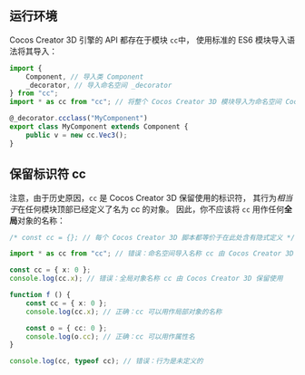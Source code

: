 

## 运行环境

Cocos Creator 3D 引擎的 API 都存在于模块 `cc`中，
使用标准的 ES6 模块导入语法将其导入：

```ts
import {
    Component, // 导入类 Component
    _decorator, // 导入命名空间 _decorator
} from "cc";
import * as cc from "cc"; // 将整个 Cocos Creator 3D 模块导入为命名空间 Cocos Creator 3D

@_decorator.ccclass("MyComponent")
export class MyComponent extends Component {
    public v = new cc.Vec3();
}
```

## 保留标识符 cc

注意，由于历史原因，`cc` 是 Cocos Creator 3D 保留使用的标识符，
其行为*相当于*在任何模块顶部已经定义了名为 cc 的对象。
因此，你不应该将 `cc` 用作任何**全局**对象的名称：

```ts
/* const cc = {}; // 每个 Cocos Creator 3D 脚本都等价于在此处含有隐式定义 */

import * as cc from "cc"; // 错误：命名空间导入名称 cc 由 Cocos Creator 3D 保留使用

const cc = { x: 0 };
console.log(cc.x); // 错误：全局对象名称 cc 由 Cocos Creator 3D 保留使用

function f () {
    const cc = { x: 0 };
    console.log(cc.x); // 正确：cc 可以用作局部对象的名称

    const o = { cc: 0 };
    console.log(o.cc); // 正确：cc 可以用作属性名
}

console.log(cc, typeof cc); // 错误：行为是未定义的
```